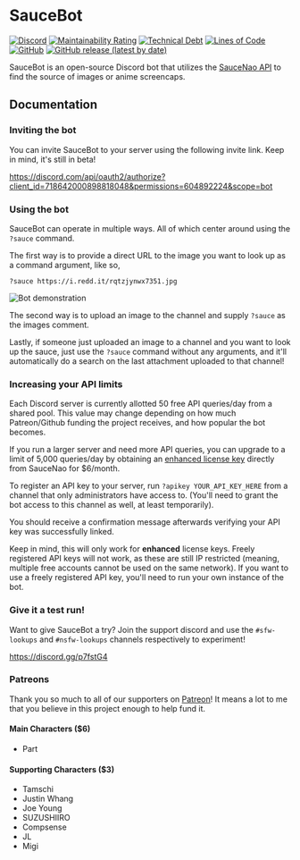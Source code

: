 # SauceBot
[![Discord](https://img.shields.io/discord/957492805100535838?label=discord&logo=discord&logoColor=ffffff&color=7389D8&labelColor=6A7EC2)](https://discord.gg/uqRUXVQGBb) [![Maintainability Rating](https://sonarcloud.io/api/project_badges/measure?project=FujiMakoto_saucebot&metric=sqale_rating)](https://sonarcloud.io/dashboard?id=FujiMakoto_saucebot) [![Technical Debt](https://sonarcloud.io/api/project_badges/measure?project=FujiMakoto_saucebot&metric=sqale_index)](https://sonarcloud.io/dashboard?id=FujiMakoto_saucebot) [![Lines of Code](https://sonarcloud.io/api/project_badges/measure?project=FujiMakoto_saucebot&metric=ncloc)](https://sonarcloud.io/dashboard?id=FujiMakoto_saucebot) [![GitHub](https://img.shields.io/github/license/FujiMakoto/saucebot)](https://github.com/FujiMakoto/saucebot/blob/master/LICENSE) [![GitHub release (latest by date)](https://img.shields.io/github/v/release/fujimakoto/saucebot)](https://github.com/FujiMakoto/saucebot/releases)

SauceBot is an open-source Discord bot that utilizes the [SauceNao API](https://saucenao.com/) to find the source of images or anime screencaps.

## Documentation
### Inviting the bot
You can invite SauceBot to your server using the following invite link. Keep in mind, it's still in beta!

https://discord.com/api/oauth2/authorize?client_id=718642000898818048&permissions=604892224&scope=bot

### Using the bot
SauceBot can operate in multiple ways. All of which center around using the `?sauce` command.

The first way is to provide a direct URL to the image you want to look up as a command argument, like so,
```
?sauce https://i.redd.it/rqtzjynwx7351.jpg
```

![Bot demonstration](https://i.imgur.com/4zbCKbc.png)

The second way is to upload an image to the channel and supply `?sauce` as the images comment.

Lastly, if someone just uploaded an image to a channel and you want to look up the sauce, just use the `?sauce` command without any arguments, and it'll automatically do a search on the last attachment uploaded to that channel!

### Increasing your API limits
Each Discord server is currently allotted 50 free API queries/day from a shared pool. This value may change depending on how much Patreon/Github funding the project receives, and how popular the bot becomes.

If you run a larger server and need more API queries, you can upgrade to a limit of 5,000 queries/day by obtaining an [enhanced license key](https://saucenao.com/user.php?page=account-upgrades) directly from SauceNao for $6/month.

To register an API key to your server, run `?apikey YOUR_API_KEY_HERE` from a channel that only administrators have access to. (You'll need to grant the bot access to this channel as well, at least temporarily).

You should receive a confirmation message afterwards verifying your API key was successfully linked.

Keep in mind, this will only work for **enhanced** license keys. Freely registered API keys will not work, as these are still IP restricted (meaning, multiple free accounts cannot be used on the same network). If you want to use a freely registered API key, you'll need to run your own instance of the bot.

### Give it a test run!
Want to give SauceBot a try? Join the support discord and use the `#sfw-lookups` and `#nsfw-lookups` channels respectively to experiment!

https://discord.gg/p7fstG4

### Patreons

Thank you so much to all of our supporters on [Patreon](https://www.patreon.com/saucebot)! It means a lot to me that you
believe in this project enough to help fund it.

#### Main Characters ($6)

* Part

#### Supporting Characters ($3)

* Tamschi
* Justin Whang
* Joe Young
* SUZUSHIIRO
* Compsense
* JL
* Migi
